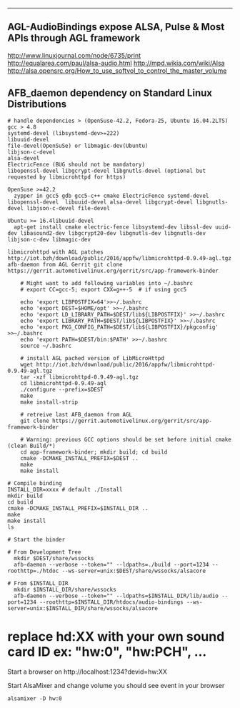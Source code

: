 ------------------------------------------------------------------------
AGL-AudioBindings expose ALSA, Pulse & Most APIs through AGL framework
------------------------------------------------------------------------
http://www.linuxjournal.com/node/6735/print
http://equalarea.com/paul/alsa-audio.html
http://mpd.wikia.com/wiki/Alsa
http://alsa.opensrc.org/How_to_use_softvol_to_control_the_master_volume

AFB_daemon dependency on Standard Linux Distributions
-------------------------------------------------------
    # handle dependencies > (OpenSuse-42.2, Fedora-25, Ubuntu 16.04.2LTS)
    gcc > 4.8
    systemd-devel (libsystemd-dev>=222) 
    libuuid-devel
    file-devel(OpenSuSe) or libmagic-dev(Ubuntu)
    libjson-c-devel
    alsa-devel
    ElectricFence (BUG should not be mandatory)
    libopenssl-devel libgcrypt-devel libgnutls-devel (optional but requested by libmicrohttpd for https)

    OpenSuse >=42.2 
      zypper in gcc5 gdb gcc5-c++ cmake ElectricFence systemd-devel libopenssl-devel  libuuid-devel alsa-devel libgcrypt-devel libgnutls-devel libjson-c-devel file-devel 

    Ubuntu >= 16.4libuuid-devel
      apt-get install cmake electric-fence libsystemd-dev libssl-dev uuid-dev libasound2-dev libgcrypt20-dev libgnutls-dev libgnutls-dev libjson-c-dev libmagic-dev

    libmicrohttpd with AGL patches http://iot.bzh/download/public/2016/appfw/libmicrohttpd-0.9.49-agl.tgz
    afb-daemon from AGL Gerrit git clone https://gerrit.automotivelinux.org/gerrit/src/app-framework-binder

```
    # Might want to add following variables into ~/.bashrc
    # export CC=gcc-5; export CXX=g++-5  # if using gcc5
    
    echo 'export LIBPOSTFIX=64'>>~/.bashrc
    echo 'export DEST=$HOME/opt' >>~/.bashrc
    echo 'export LD_LIBRARY_PATH=$DEST/lib${LIBPOSTFIX}' >>~/.bashrc
    echo 'export LIBRARY_PATH=$DEST/lib${LIBPOSTFIX}' >>~/.bashrc
    echo 'export PKG_CONFIG_PATH=$DEST/lib${LIBPOSTFIX}/pkgconfig' >>~/.bashrc
    echo 'export PATH=$DEST/bin:$PATH' >>~/.bashrc
    source ~/.bashrc

    # install AGL pached version of LibMicroHttpd
    wget http://iot.bzh/download/public/2016/appfw/libmicrohttpd-0.9.49-agl.tgz
    tar -xzf libmicrohttpd-0.9.49-agl.tgz
    cd libmicrohttpd-0.9.49-agl
    ./configure --prefix=$DEST
    make
    make install-strip

    # retreive last AFB_daemon from AGL
    git clone https://gerrit.automotivelinux.org/gerrit/src/app-framework-binder

    # Warning: previous GCC options should be set before initial cmake (clean Build/*)
    cd app-framework-binder; mkdir build; cd build 
    cmake -DCMAKE_INSTALL_PREFIX=$DEST ..
    make
    make install 
```


```
# Compile binding
INSTALL_DIR=xxxx # default ./Install
mkdir build
cd build
cmake -DCMAKE_INSTALL_PREFIX=$INSTALL_DIR ..
make
make install
ls

# Start the binder

# From Development Tree
  mkdir $DEST/share/wssocks
  afb-daemon --verbose --token="" --ldpaths=./build --port=1234 --roothttp=./htdoc --ws-server=unix:$DEST/share/wssocks/alsacore

# From $INSTALL_DIR
  mkdir $INSTALL_DIR/share/wssocks
  afb-daemon --verbose --token="" --ldpaths=$INSTALL_DIR/lib/audio --port=1234 --roothttp=$INSTALL_DIR/htdocs/audio-bindings --ws-server=unix:$INSTALL_DIR/share/wssocks/alsacore
```
# replace hd:XX with your own sound card ID ex: "hw:0", "hw:PCH", ...
Start a browser on http://localhost:1234?devid=hw:XX

Start AlsaMixer and change volume you should see event in your browser
```
alsamixer -D hw:0
```
